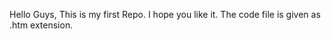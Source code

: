Hello Guys,
This is my first Repo.
I hope you like it.
The code file is given as .htm extension.
<!DOCTYPE html>
<html>
<head>
	<title>Game</title>
</head>
<body>
	<canvas id ="gameCanvas" width=screen.availWidth; height=window.innerHieght;></canvas>

<script type="text/javascript">

    var x = 100;
    var ballSpeedX = -2;
    var y = 100;
    var ballSpeedY = -2;
    var paddle2Y = 100;
    var paddleY;
    const PADDLE_HIEGHT = 70;
    const help = 10;
    var score1 = 0;
    var score2 = 0;
    var winScore = 20;
    var winScreen = false;

	var canvas;
	var canvasContext;
	window.onload = function(){
		canvas = document.getElementById("gameCanvas");
		canvasContext = canvas.getContext("2d");
		ballReset();
		drawNet();
		canvas.width *= 4.07;
		canvas.height *= 3.5;
	    setInterval(drawEverything,0.0001);

	    canvas.addEventListener('mousedown',handleMouseClick);

	    canvas.addEventListener('mousemove',
	    	function(evt){
			var mousepos = calculateMousePos(evt);
			paddleY = mousepos.y;
		    })
	}
	function drawEverything(){
		if(winScreen)
		{
			canvasContext.fillText("Click Here To Continue",canvas.width*0.4,canvas.height/2 + 100);
			winScreenFunction();
			return;
		}
		drawBackground();
		drawConsoles();
		drawBall();
		score();
	}
	function score()
	{
		           canvasContext.font="30px Verdana";
                   // Create gradient
                   var gradient=canvasContext.createLinearGradient(0,0,canvas.width,0);
                   gradient.addColorStop("0","magenta");
                   gradient.addColorStop("0.5","blue");
                   gradient.addColorStop("1.0","red");
                   // Fill with gradient
                   canvasContext.fillStyle=gradient;
		canvasContext.fillText(score1,canvas.width*0.1,100);
		canvasContext.fillText(score2,canvas.width*0.9,100);
		if(score2 == winScore || score1 == winScore)
		{
			winScreen = true;
		}
	}
	function drawBall()
	{
		canvasContext.fillStyle = "red";
			x = x + ballSpeedX;
			if (x >= canvas.width - 24) 
			{
				if(y > paddle2Y - help && y < paddle2Y + PADDLE_HIEGHT + help){
					score2 += 10;
				ballSpeedX = -ballSpeedX;	
				}
				else{
					ballReset();
					scoreReset();
				}
				//ballSpeedX = ballSpeedX - 0.2;
			}
			if (x < 24) 
			{
				if(y > paddleY - help && y < paddleY + PADDLE_HIEGHT + help){
					score1 += 10;
				ballSpeedX = -ballSpeedX;	
				}
				else{
					ballReset();
					scoreReset();
				}
				//ballSpeedX = ballSpeedX + 0.2;
			}
			y = y + ballSpeedY;
			if (y >= canvas.height) 
			{
				ballSpeedY = -ballSpeedY;
				//ballSpeedX = ballSpeedX - 0.2;
			}
			if (y < 0) 
			{
				ballSpeedY = -ballSpeedY;
				//ballSpeedX = ballSpeedX + 0.2;
			}
			canvasContext.beginPath();
            paddle2Y = y - 10;
			canvasContext.arc(x,y,10,0,Math.PI*2,true);
			canvasContext.fill();
	}
	function calculateMousePos(evt)
	{
		var rect = canvas.getBoundingClientRect();
		var root = document.documentElement;
		var mouseX = evt.clientX - rect.left - root.scrollLeft - 10;
		var mouseY = evt.clientY - rect.top - root.scrollTop;
		return{
			x : mouseX,
			y : mouseY
		};
	}
	function drawBackground()
	{
		canvasContext.fillStyle = "black";
		canvasContext.fillRect(0,0,canvas.width,canvas.height);
		drawNet();
	}
	function drawConsoles()
	{
		canvasContext.fillStyle = "white";
		canvasContext.fillRect(20,paddleY,3,PADDLE_HIEGHT);

		canvasContext.fillStyle = "white";
		canvasContext.fillRect(canvas.width-20,paddle2Y,3,PADDLE_HIEGHT);	
	}
	function scoreReset()
	{
		score1 = 0;
		score2 = 0;
	}
	function ballReset(){
		x = canvas.width/2;
		y = canvas.height/2;
	}

	function winScreenFunction()
	{
		if(score2 == winScore)
		{
			winScreen = true;
			machineWin();
			scoreReset();
		}
	    if (score1 == winScore) 
		{
			winScreen = true;
			playerWin();
			scoreReset();
		}
	}
	function machineWin()
	{
		           canvasContext.font="30px Verdana";
                   // Create gradient
                   var gradient=canvasContext.createLinearGradient(0,0,canvas.width,0);
                   gradient.addColorStop("0","magenta");
                   gradient.addColorStop("0.5","blue");
                   gradient.addColorStop("1.0","red");
                   // Fill with gradient
                   canvasContext.fillStyle=gradient;
		canvasContext.fillText("Machine WON!!!",canvas.width*0.4,canvas.height/2);
	}
	function playerWin()
	{
		           canvasContext.font="30px Verdana";
                   // Create gradient
                   var gradient=canvasContext.createLinearGradient(0,0,canvas.width,0);
                   gradient.addColorStop("0","magenta");
                   gradient.addColorStop("0.5","blue");
                   gradient.addColorStop("1.0","red");
                   // Fill with gradient
                   canvasContext.fillStyle=gradient;
		canvasContext.fillText("You WON :-)",canvas.width*0.4,canvas.height/2);
	}
	function handleMouseClick(evt)
	{
		if(winScreen)
		{
			scoreReset();
			winScreen = false;
		}
	}
	function drawNet()
	{
		for(var i=0; i < canvas.height; i+=40)
		{
			canvasContext.fillStyle = "white";
			canvasContext.fillRect(canvas.width/2-1,i,2,20);
		}
	}
</script>
</body>
</html>
